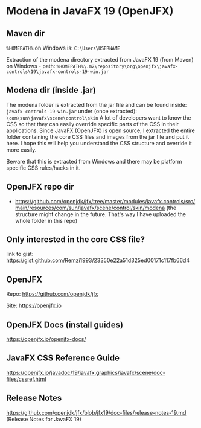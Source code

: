 # Modena in JavaFX 19 (OpenJFX)
## Maven dir
`%HOMEPATH%` on Windows is: `C:\Users\USERNAME`

Extraction of the modena directory extracted from JavaFX 19 (from Maven) on Windows - path: `%HOMEPATH%\.m2\repository\org\openjfx\javafx-controls\19\javafx-controls-19-win.jar`

## Modena dir (inside .jar)
The modena folder is extracted from the jar file and can be found inside: `javafx-controls-19-win.jar` under (once extracted): `\com\sun\javafx\scene\control\skin`
A lot of developers want to know the CSS so that they can easily override specific parts of the CSS in their applications.
Since JavaFX (OpenJFX) is open source, I extracted the entire folder containing the core CSS files and images from the jar file and put it here.
I hope this will help you understand the CSS structure and override it more easily.

Beware that this is extracted from Windows and there may be platform specific CSS rules/hacks in it.

## OpenJFX repo dir
- https://github.com/openjdk/jfx/tree/master/modules/javafx.controls/src/main/resources/com/sun/javafx/scene/control/skin/modena (the structure might change in the future. That's way I have uploaded the whole folder in this repo)

## Only interested in the core CSS file?
link to gist: https://gist.github.com/Remzi1993/23350e22a51d325ed00171c117fb66d4

## OpenJFX
Repo: https://github.com/openjdk/jfx

Site: https://openjfx.io

## OpenJFX Docs (install guides)
https://openjfx.io/openjfx-docs/

## JavaFX CSS Reference Guide
https://openjfx.io/javadoc/19/javafx.graphics/javafx/scene/doc-files/cssref.html

## Release Notes
https://github.com/openjdk/jfx/blob/jfx19/doc-files/release-notes-19.md (Release Notes for JavaFX 19)
